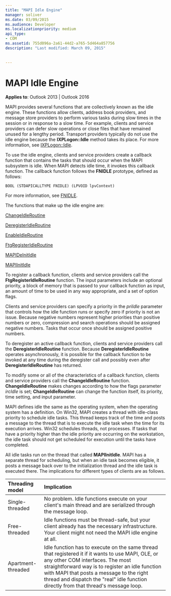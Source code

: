 ```yaml
---
title: "MAPI Idle Engine"
manager: soliver
ms.date: 03/09/2015
ms.audience: Developer
ms.localizationpriority: medium
api_type:
- COM
ms.assetid: 755d096a-2a61-44d2-a765-5d464a857756
description: "Last modified: March 09, 2015"
 
 
---
```


# MAPI Idle Engine

  
  
**Applies to**: Outlook 2013 | Outlook 2016 
  
MAPI provides several functions that are collectively known as the idle engine. These functions allow clients, address book providers, and message store providers to perform various tasks during slow times in the session or in response to a slow time. For example, clients and service providers can defer slow operations or close files that have remained unused for a lengthy period. Transport providers typically do not use the idle engine because the **IXPLogon::Idle** method takes its place. For more information, see [IXPLogon::Idle](ixplogon-idle.md).
  
To use the idle engine, clients and service providers create a callback function that contains the tasks that should occur when the MAPI subsystem is idle. When MAPI detects idle time, it invokes this callback function. The callback function follows the **FNIDLE** prototype, defined as follows: 
  
 `BOOL (STDAPICALLTYPE FNIDLE) (LPVOID lpvContext)`
  
For more information, see [FNIDLE](fnidle.md).
  
The functions that make up the idle engine are:
  
[ChangeIdleRoutine](changeidleroutine.md)
  
[DeregisterIdleRoutine](deregisteridleroutine.md)
  
[EnableIdleRoutine](enableidleroutine.md)
  
[FtgRegisterIdleRoutine](ftgregisteridleroutine.md)
  
[MAPIDeInitIdle](mapideinitidle.md)
  
[MAPIInitIdle](mapiinitidle.md)
  
To register a callback function, clients and service providers call the **FtgRegisterIdleRoutine** function. The input parameters include an optional priority, a block of memory that is passed to your callback function as input, an amount of time to be used in any way appropriate, and a set of option flags. 
  
Clients and service providers can specify a priority in the _priIdle_ parameter that controls how the idle function runs or specify zero if priority is not an issue. Because negative numbers represent higher priorities than positive numbers or zero, compression and search operations should be assigned negative numbers. Tasks that occur once should be assigned positive numbers. 
  
To deregister an active callback function, clients and service providers call the **DeregisterIdleRoutine** function. Because **DeregisterIdleRoutine** operates asynchronously, it is possible for the callback function to be invoked at any time during the deregister call and possibly even after **DeregisterIdleRoutine** has returned. 
  
To modify some or all of the characteristics of a callback function, clients and service providers call the **ChangeIdleRoutine** function. **ChangeIdleRoutine** makes changes according to how the flags parameter  _ircIdle_ is set; **ChangeIdleRoutine** can change the function itself, its priority, time setting, and input parameter. 
  
MAPI defines idle the same as the operating system, when the operating system has a definition. On Win32, MAPI creates a thread with idle-class priority to schedule idle tasks. This thread keeps track of the time and posts a message to the thread that is to execute the idle task when the time for its execution arrives. Win32 schedules threads, not processes. If tasks that have a priority higher than the idle priority are occurring on the workstation, the idle task should not get scheduled for execution until the tasks have completed. 
  
All idle tasks run on the thread that called **MAPIInitIdle**. MAPI has a separate thread for scheduling, but when an idle task becomes eligible, it posts a message back over to the initialization thread and the idle task is executed there. The implications for different types of clients are as follows.
  
|**Threading model**|**Implication**|
|:-----|:-----|
|Single-threaded  <br/> |No problem. Idle functions execute on your client's main thread and are serialized through the message loop. |
|Free-threaded  <br/> |Idle functions must be thread-safe, but your client already has the necessary infrastructure. Your client might not need the MAPI idle engine at all. |
|Apartment-threaded  <br/> |Idle function has to execute on the same thread that registered it if it wants to use MAPI, OLE, or any other COM interfaces. The most straightforward way is to register an idle function with MAPI that posts a message to the right thread and dispatch the "real" idle function directly from that thread's message loop. |
   

